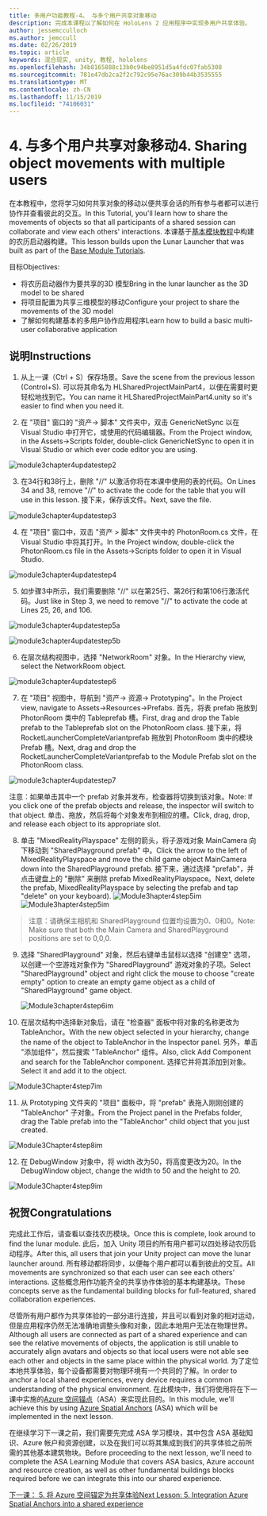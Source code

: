 ```yaml
---
title: 多用户功能教程-4。 与多个用户共享对象移动
description: 完成本课程以了解如何在 HoloLens 2 应用程序中实现多用户共享体验。
author: jessemcculloch
ms.author: jemccull
ms.date: 02/26/2019
ms.topic: article
keywords: 混合现实, unity, 教程, hololens
ms.openlocfilehash: 34b8165888c13b0c94be8951d5a4fdc07fab5308
ms.sourcegitcommit: 781e47db2ca2f2c792c95e76ac309b44b3535555
ms.translationtype: MT
ms.contentlocale: zh-CN
ms.lasthandoff: 11/15/2019
ms.locfileid: "74106031"
---
```

# <a name="4-sharing-object-movements-with-multiple-users"></a><span data-ttu-id="ca421-105">4. 与多个用户共享对象移动</span><span class="sxs-lookup"><span data-stu-id="ca421-105">4. Sharing object movements with multiple users</span></span>

<span data-ttu-id="ca421-106">在本教程中，您将学习如何共享对象的移动以便共享会话的所有参与者都可以进行协作并查看彼此的交互。</span><span class="sxs-lookup"><span data-stu-id="ca421-106">In this Tutorial, you'll learn how to share the movements of objects so that all participants of a shared session can collaborate and view each others' interactions.</span></span> <span data-ttu-id="ca421-107">本课基于[基本模块教程](mrlearning-base.md)中构建的农历启动器构建。</span><span class="sxs-lookup"><span data-stu-id="ca421-107">This lesson builds upon the Lunar Launcher that was built as part of the [Base Module Tutorials](mrlearning-base.md).</span></span>

<span data-ttu-id="ca421-108">目标</span><span class="sxs-lookup"><span data-stu-id="ca421-108">Objectives:</span></span>

- <span data-ttu-id="ca421-109">将农历启动器作为要共享的3D 模型</span><span class="sxs-lookup"><span data-stu-id="ca421-109">Bring in the lunar launcher as the 3D model to be shared</span></span>
- <span data-ttu-id="ca421-110">将项目配置为共享三维模型的移动</span><span class="sxs-lookup"><span data-stu-id="ca421-110">Configure your project to share the movements of the 3D model</span></span>
- <span data-ttu-id="ca421-111">了解如何构建基本的多用户协作应用程序</span><span class="sxs-lookup"><span data-stu-id="ca421-111">Learn how to build a basic multi-user collaborative application</span></span>

## <a name="instructions"></a><span data-ttu-id="ca421-112">说明</span><span class="sxs-lookup"><span data-stu-id="ca421-112">Instructions</span></span>


1. <span data-ttu-id="ca421-113">从上一课（Ctrl + S）保存场景。</span><span class="sxs-lookup"><span data-stu-id="ca421-113">Save the scene from the previous lesson (Control+S).</span></span> <span data-ttu-id="ca421-114">可以将其命名为 HLSharedProjectMainPart4，以便在需要时更轻松地找到它。</span><span class="sxs-lookup"><span data-stu-id="ca421-114">You can name it HLSharedProjectMainPart4.unity so it's easier to find when you need it.</span></span>

2. <span data-ttu-id="ca421-115">在 "项目" 窗口的 "资产-> 脚本" 文件夹中，双击 GenericNetSync 以在 Visual Studio 中打开它，或使用的代码编辑器。</span><span class="sxs-lookup"><span data-stu-id="ca421-115">From the Project window, in the Assets->Scripts folder, double-click GenericNetSync to open it in Visual Studio or which ever code editor you are using.</span></span>  

![module3chapter4updatestep2](images/module3chapter4updatestep2.png)

3. <span data-ttu-id="ca421-117">在34行和38行上，删除 "//" 以激活你将在本课中使用的表的代码。</span><span class="sxs-lookup"><span data-stu-id="ca421-117">On Lines 34 and 38, remove "//" to activate the code for the table that you will use in this lesson.</span></span> <span data-ttu-id="ca421-118">接下来，保存该文件。</span><span class="sxs-lookup"><span data-stu-id="ca421-118">Next, save the file.</span></span> 

![module3chapter4updatestep3](images/module3chapter4updatestep3.png)

4. <span data-ttu-id="ca421-120">在 "项目" 窗口中，双击 "资产 > 脚本" 文件夹中的 PhotonRoom.cs 文件，在 Visual Studio 中将其打开。</span><span class="sxs-lookup"><span data-stu-id="ca421-120">In the Project window, double-click the PhotonRoom.cs file in the Assets->Scripts folder to open it in Visual Studio.</span></span> 

![module3chapter4updatestep4](images/module3chapter4updatestep4.png)

5. <span data-ttu-id="ca421-122">如步骤3中所示，我们需要删除 "//" 以在第25行、第26行和第106行激活代码。</span><span class="sxs-lookup"><span data-stu-id="ca421-122">Just like in Step 3, we need to remove "//" to activate the code at Lines 25, 26, and 106.</span></span>

![module3chapter4updatestep5a](images/module3chapter4updatestep5a.png) 

![module3chapter4updatestep5b](images/module3chapter4updatestep5b.png)

6. <span data-ttu-id="ca421-125">在层次结构视图中，选择 "NetworkRoom" 对象。</span><span class="sxs-lookup"><span data-stu-id="ca421-125">In the Hierarchy view, select the NetworkRoom object.</span></span>

![module3chapter4updatestep6](images/module3chapter4updatestep6.png)

7. <span data-ttu-id="ca421-127">在 "项目" 视图中，导航到 "资产-> 资源-> Prototyping"。</span><span class="sxs-lookup"><span data-stu-id="ca421-127">In the Project view, navigate to Assets->Resources->Prefabs.</span></span> <span data-ttu-id="ca421-128">首先，将表 prefab 拖放到 PhotonRoom 类中的 Tableprefab 槽。</span><span class="sxs-lookup"><span data-stu-id="ca421-128">First, drag and drop the Table prefab to the Tableprefab slot on the PhotonRoom class.</span></span> <span data-ttu-id="ca421-129">接下来，将 RocketLauncherCompleteVariantprefab 拖放到 PhotonRoom 类中的模块 Prefab 槽。</span><span class="sxs-lookup"><span data-stu-id="ca421-129">Next, drag and drop the RocketLauncherCompleteVariantprefab to the Module Prefab slot on the PhotonRoom class.</span></span>

![module3chapter4updatestep7](images/module3chapter4updatestep7.png)

<span data-ttu-id="ca421-131">注意：如果单击其中一个 prefab 对象并发布，检查器将切换到该对象。</span><span class="sxs-lookup"><span data-stu-id="ca421-131">Note: If you click one of the prefab objects and release, the inspector will switch to that object.</span></span> <span data-ttu-id="ca421-132">单击、拖放，然后将每个对象发布到相应的槽。</span><span class="sxs-lookup"><span data-stu-id="ca421-132">Click, drag, drop, and release each object to its appropriate slot.</span></span>

8. <span data-ttu-id="ca421-133">单击 "MixedRealityPlayspace" 左侧的箭头，将子游戏对象 MainCamera 向下移动到 "SharedPlayground prefab" 中。</span><span class="sxs-lookup"><span data-stu-id="ca421-133">Click the arrow to the left of MixedRealityPlayspace and move the child game object MainCamera down into the SharedPlayground prefab.</span></span> <span data-ttu-id="ca421-134">接下来，通过选择 "prefab"，并点击键盘上的 "删除" 来删除 prefab MixedRealityPlayspace。</span><span class="sxs-lookup"><span data-stu-id="ca421-134">Next, delete the prefab, MixedRealityPlayspace by selecting the prefab and tap "delete" on your keyboard).</span></span>
<span data-ttu-id="ca421-135">![Module3hapter4step5im](images/module3chapter4step5im.PNG)</span><span class="sxs-lookup"><span data-stu-id="ca421-135">![Module3hapter4step5im](images/module3chapter4step5im.PNG)</span></span>

><span data-ttu-id="ca421-136">注意：请确保主相机和 SharedPlayground 位置均设置为0、0和0。</span><span class="sxs-lookup"><span data-stu-id="ca421-136">Note:  Make sure that both the Main Camera and SharedPlayground positions are set to 0,0,0.</span></span>
>

9. <span data-ttu-id="ca421-137">选择 "SharedPlayground" 对象，然后右键单击鼠标以选择 "创建空" 选项，以创建一个空游戏对象作为 "SharedPlayground" 游戏对象的子项。</span><span class="sxs-lookup"><span data-stu-id="ca421-137">Select "SharedPlayground" object and right click the mouse to choose "create empty" option to create an empty game object as a child of "SharedPlayground" game object.</span></span>

   ![Module3chapter4step6im](images/module3chapter4step6im.PNG)

10. <span data-ttu-id="ca421-139">在层次结构中选择新对象后，请在 "检查器" 面板中将对象的名称更改为 TableAnchor。</span><span class="sxs-lookup"><span data-stu-id="ca421-139">With the new object selected in your hierarchy, change the name of the object to TableAnchor in the Inspector panel.</span></span> <span data-ttu-id="ca421-140">另外，单击 "添加组件"，然后搜索 "TableAnchor" 组件。</span><span class="sxs-lookup"><span data-stu-id="ca421-140">Also, click Add Component and search for the TableAnchor component.</span></span> <span data-ttu-id="ca421-141">选择它并将其添加到对象。</span><span class="sxs-lookup"><span data-stu-id="ca421-141">Select it and add it to the object.</span></span> 

![Module3Chapter4step7im](images/module3chapter4step7im.PNG)

11. <span data-ttu-id="ca421-143">从 Prototyping 文件夹的 "项目" 面板中，将 "prefab" 表拖入刚刚创建的 "TableAnchor" 子对象。</span><span class="sxs-lookup"><span data-stu-id="ca421-143">From the Project panel in the Prefabs folder, drag the Table prefab into the "TableAnchor" child object that you just created.</span></span>

![Module3Chapter4step8im](images/module3chapter4step8im.PNG)

12. <span data-ttu-id="ca421-145">在 DebugWindow 对象中，将 width 改为50，将高度更改为20。</span><span class="sxs-lookup"><span data-stu-id="ca421-145">In the DebugWindow object, change the width to 50 and the height to 20.</span></span>

![Module3Chapter4step9im](images/module3chapter4step11im.PNG)

## <a name="congratulations"></a><span data-ttu-id="ca421-147">祝贺</span><span class="sxs-lookup"><span data-stu-id="ca421-147">Congratulations</span></span>


<span data-ttu-id="ca421-148">完成此工作后，请查看以查找农历模块。</span><span class="sxs-lookup"><span data-stu-id="ca421-148">Once this is complete, look around to find the lunar module.</span></span> <span data-ttu-id="ca421-149">此后，加入 Unity 项目的所有用户都可以四处移动农历启动程序。</span><span class="sxs-lookup"><span data-stu-id="ca421-149">After this, all users that join your Unity project can move the lunar launcher around.</span></span>  <span data-ttu-id="ca421-150">所有移动都将同步，以便每个用户都可以看到彼此的交互。</span><span class="sxs-lookup"><span data-stu-id="ca421-150">All movements are synchronized so that each user can see each others' interactions.</span></span> <span data-ttu-id="ca421-151">这些概念用作功能齐全的共享协作体验的基本构建基块。</span><span class="sxs-lookup"><span data-stu-id="ca421-151">These concepts serve as the fundamental building blocks for full-featured, shared collaboration experiences.</span></span> 

<span data-ttu-id="ca421-152">尽管所有用户都作为共享体验的一部分进行连接，并且可以看到对象的相对运动，但是应用程序仍然无法准确地调整头像和对象，因此本地用户无法在物理世界。</span><span class="sxs-lookup"><span data-stu-id="ca421-152">Although all users are connected as part of a shared experience and can see the relative movements of objects, the application is still unable to accurately align avatars and objects so that local users were not able see each other and objects in the same place within the physical world.</span></span> <span data-ttu-id="ca421-153">为了定位本地共享体验，每个设备都需要对物理环境有一个共同的了解。</span><span class="sxs-lookup"><span data-stu-id="ca421-153">In order to anchor a local shared experiences, every device requires a common understanding of the physical environment.</span></span> <span data-ttu-id="ca421-154">在此模块中，我们将使用将在下一课中实施的[Azure 空间锚点](<https://azure.microsoft.com//services/spatial-anchors/>)（ASA）来实现此目的。</span><span class="sxs-lookup"><span data-stu-id="ca421-154">In this module, we'll achieve this by using [Azure Spatial Anchors](<https://azure.microsoft.com//services/spatial-anchors/>) (ASA) which will be implemented in the next lesson.</span></span>

<span data-ttu-id="ca421-155">在继续学习下一课之前，我们需要先完成 ASA 学习模块，其中包含 ASA 基础知识、Azure 帐户和资源创建，以及在我们可以将其集成到我们的共享体验之前所需的其他基本建筑物块。</span><span class="sxs-lookup"><span data-stu-id="ca421-155">Before proceeding to the next lesson, we'll need to complete the ASA Learning Module that covers ASA basics, Azure account and resource creation, as well as other fundamental buildings blocks required before we can integrate this into our shared experience.</span></span>

<span data-ttu-id="ca421-156">[下一课： 5. 将 Azure 空间锚定为共享体验](mrlearning-sharing(photon)-ch5.md)</span><span class="sxs-lookup"><span data-stu-id="ca421-156">[Next Lesson: 5. Integration Azure Spatial Anchors into a shared experience](mrlearning-sharing(photon)-ch5.md)</span></span>

